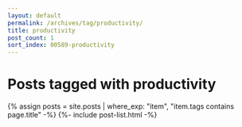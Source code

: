 ```yaml
---
layout: default
permalink: /archives/tag/productivity/
title: productivity
post_count: 1
sort_index: 00589-productivity
---
```

<h1 class="page-heading">Posts tagged with productivity</h1>
{% assign posts = site.posts | where_exp: "item", "item.tags contains page.title" -%}
{%- include post-list.html -%}
